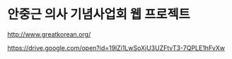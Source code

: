 # 안중근 의사 기념사업회 웹 프로젝트
http://www.greatkorean.org/

https://drive.google.com/open?id=19lZi1LwSoXjU3UZFtvT3-7QPLE1hFvXw
